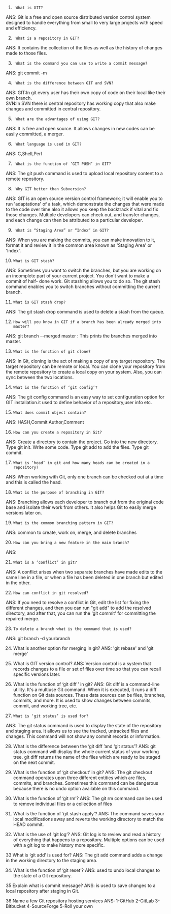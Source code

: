 1)      What is GIT?
ANS:	Git is a free and open source distributed version control system designed to handle everything from small to very large projects with speed and 	efficiency.

2)      What is a repository in GIT?
ANS:	It contains the collection of the files as well as the history of changes made to those files.

3)      What is the command you can use to write a commit message?
ANS:	git commit -m

4)      What is the difference between GIT and SVN?
ANS:	GIT:In git every user has their own copy of code on their local like their own branch.	
	SVN:In SVN there is central repository has working copy that also make changes and committed in central repository.

5)      What are the advantages of using GIT?
ANS:	It is free and open source.
	It allows changes in new codes can be easily committed, a merger.

6)      What language is used in GIT?
ANS:	C,Shell,Perl

7)      What is the function of ‘GIT PUSH’ in GIT?
ANS:	The git push command is used to upload local repository content to a remote repository.

8)      Why GIT better than Subversion?
ANS:	GIT is an open source version control framework; it will enable you to run 'adaptations' of a task, which demonstrate the changes that were made to 		the code over time also it allows you keep the backtrack if vital and fix those changes. Multiple developers can check out, and transfer changes, and 		each change can then be attributed to a particular developer.

9)      What is “Staging Area” or “Index” in GIT?
ANS:	When you are making the commits, you can make innovation to it, format it and review it in the common area known as 'Staging Area' or 'Index'.
	
10)     What is GIT stash?
ANS:	Sometimes you want to switch the branches, but you are working on an incomplete part of your current project. You don't want to make a commit of 		half-	done work. Git stashing allows you to do so. The git stash command enables you to switch branches without committing the current branch.

11)     What is GIT stash drop?
ANS:	The git stash drop command is used to delete a stash from the queue.

12)     How will you know in GIT if a branch has been already merged into master?
ANS:	git branch --merged master : This prints the branches merged into master.

13)     What is the function of git clone?
ANS:	In Git, cloning is the act of making a copy of any target repository. The target repository can be remote or local. You can clone your repository from 		the remote repository to create a local copy on your system. Also, you can sync between the two locations.

14)     What is the function of ‘git config’?
ANS:	The git config command is an easy way to set configuration option for GIT installation.it used to define behavior of a repository,user info etc.

15)     What does commit object contain?
ANS:	HASH,Commit Author,Comment

16)     How can you create a repository in Git?
ANS:	Create a directory to contain the project.
    	Go into the new directory.
    	Type git init.
    	Write some code.
    	Type git add to add the files.
    	Type git commit.

17)     What is ‘head’ in git and how many heads can be created in a repository?
ANS:	When working with Git, only one branch can be checked out at a time and this is called the head.

18)     What is the purpose of branching in GIT?
ANS:	Branching allows each developer to branch out from the original code base and isolate their work from others. It also helps Git to easily merge 	versions later on.

19)     What is the common branching pattern in GIT?
ANS:	common to create, work on, merge, and delete branches

20)     How can you bring a new feature in the main branch?
ANS:
	
21)     What is a ‘conflict’ in git?
ANS:	 A conflict arises when two separate branches have made edits to the same line in a file, or when a file has been deleted in one branch but edited in 		 the other.

22)     How can conflict in git resolved?
ANS:	If you need to resolve a conflict in Git, edit the list for fixing the different changes, and then you can run "git add" to add the resolved 		directory, and after that, you can run the 'git commit' for committing the repaired merge.

23)     To delete a branch what is the command that is used?
ANS:	git branch -d yourbranch

24)	What is another option for merging in git?
ANS:	'git rebase' and 'git merge'

25)	What is GIT version control?
ANS:	Version control is a system that records changes to a file or set of files over time so that you can recall specific versions later.

26)	What is the function of ‘git diff ’ in git?
ANS:	Git diff is a command-line utility. It's a multiuse Git command. When it is executed, it runs a diff function on Git data sources. These data sources 		can be files, branches, commits, and more. It is used to show changes between commits, commit, and working tree, etc.

27)     What is ‘git status’ is used for?
ANS:	The git status command is used to display the state of the repository and staging area. It allows us to see the tracked, untracked files and changes. 		This command will not show any commit records or information.

28)	What is the difference between the ‘git diff ’and ‘git status’?
ANS:	 git status command will display the whole current status of your working tree.
	 git diff returns the name of the files which are ready to be staged on the next commit.

29)	What is the function of ‘git checkout’ in git?
ANS:	The git checkout command operates upon three different entities which are files, commits, and branches. Sometimes this command can be dangerous 	because there is no undo option available on this command.

30)	What is the function of ‘git rm’?
ANS:	The git rm command can be used to remove individual files or a collection of files

31)	What is the function of ‘git stash apply’?
ANS:	The command saves your local modifications away and reverts the working directory to match the HEAD commit. 

32)	What is the use of ‘git log’?
ANS:	Git log is to review and read a history of everything that happens to a repository. Multiple options can be used with a git log to make 	  	  history more specific.

33	What is ‘git add’ is used for?
ANS:	The git add command adds a change in the working directory to the staging area.

34)	What is the function of ‘git reset’?
ANS:	used to undo local changes to the state of a Git repository.

35	Explain what is commit message?
ANS:	is used to save changes to a local repository after staging in Git.

36	Name a few Git repository hosting services
ANS:	1-GitHub
	2-GitLab
	3-Bitbucket
	4-SourceForge
	5-Roll your own
